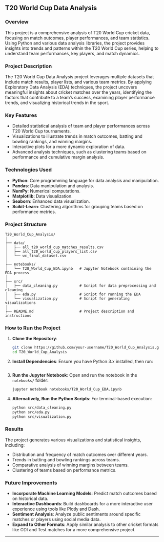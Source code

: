 
## T20 World Cup Data Analysis

### Overview
This project is a comprehensive analysis of T20 World Cup cricket data, focusing on match outcomes, player performances, and team statistics. Using Python and various data analysis libraries, the project provides insights into trends and patterns within the T20 World Cup series, helping to understand team performances, key players, and match dynamics.

### Project Description
The T20 World Cup Data Analysis project leverages multiple datasets that include match results, player lists, and various team metrics. By applying Exploratory Data Analysis (EDA) techniques, the project uncovers meaningful insights about cricket matches over the years, identifying the factors that contribute to a team’s success, examining player performance trends, and visualizing historical trends in the sport.

### Key Features
- Detailed statistical analysis of team and player performances across T20 World Cup tournaments.
- Visualizations to illustrate trends in match outcomes, batting and bowling rankings, and winning margins.
- Interactive plots for a more dynamic exploration of data.
- Advanced analysis techniques, such as clustering teams based on performance and cumulative margin analysis.

### Technologies Used
- **Python**: Core programming language for data analysis and manipulation.
- **Pandas**: Data manipulation and analysis.
- **NumPy**: Numerical computations.
- **Matplotlib**: Data visualization.
- **Seaborn**: Enhanced data visualization.
- **Scikit-Learn**: Clustering algorithms for grouping teams based on performance metrics.

### Project Structure
```
T20_World_Cup_Analysis/
│
├── data/
│   ├── all_t20_world_cup_matches_results.csv
│   ├── all_t20_world_cup_players_list.csv
│   └── wc_final_dataset.csv
│
├── notebooks/
│   └── T20_World_Cup_EDA.ipynb   # Jupyter Notebook containing the EDA process
│
├── src/
│   ├── data_cleaning.py          # Script for data preprocessing and cleaning
│   ├── eda.py                    # Script for running the EDA
│   └── visualization.py          # Script for generating visualizations
│
├── README.md                     # Project description and instructions
```

### How to Run the Project
1. **Clone the Repository**:
   ```bash
   git clone https://github.com/your-username/T20_World_Cup_Analysis.git
   cd T20_World_Cup_Analysis
   ```
2. **Install Dependencies**:
   Ensure you have Python 3.x installed, then run:
   ```bash
   ```
3. **Run the Jupyter Notebook**:
   Open and run the notebook in the `notebooks/` folder:
   ```bash
   jupyter notebook notebooks/T20_World_Cup_EDA.ipynb
   ```
4. **Alternatively, Run the Python Scripts**:
   For terminal-based execution:
   ```bash
   python src/data_cleaning.py
   python src/eda.py
   python src/visualization.py
   ```

### Results
The project generates various visualizations and statistical insights, including:
- Distribution and frequency of match outcomes over different years.
- Trends in batting and bowling rankings across teams.
- Comparative analysis of winning margins between teams.
- Clustering of teams based on performance metrics.

### Future Improvements
- **Incorporate Machine Learning Models**: Predict match outcomes based on historical data.
- **Interactive Dashboards**: Build dashboards for a more interactive user experience using tools like Plotly and Dash.
- **Sentiment Analysis**: Analyze public sentiments around specific matches or players using social media data.
- **Expand to Other Formats**: Apply similar analysis to other cricket formats like ODI and Test matches for a more comprehensive project.

--- 
